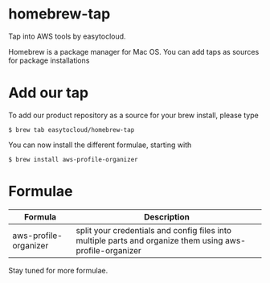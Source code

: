 # homebrew-tap

Tap into AWS tools by easytocloud.

Homebrew is a package manager for Mac OS. You can add taps as sources for package installations

# Add our tap

To add our product repository as a source for your brew install, please type

``$ brew tab easytocloud/homebrew-tap``

You can now install the different formulae, starting with

``$ brew install aws-profile-organizer``

# Formulae

|Formula | Description|
|--------|------------|
|aws-profile-organizer | split your credentials and config files into multiple parts and organize them using aws-profile-organizer|

Stay tuned for more formulae.
